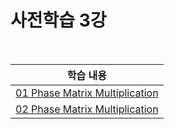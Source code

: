 # 사전학습 3강

<br>

| 학습 내용                                                    |
| ------------------------------------------------------------ |
| [01 Phase Matrix Multiplication](./01_Phase_Matrix_Multiplication.md) |
| [02 Phase Matrix Multiplication](./02_Phase_Matrix_Multiplication.md) |

